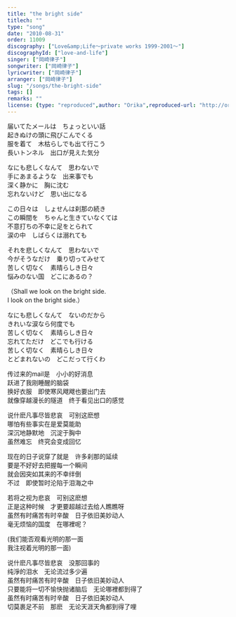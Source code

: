 ```yaml
---
title: "the bright side"
titlech: ""
type: "song"
date: "2010-08-31"
order: 11009
discography: ["Love&amp;Life〜private works 1999-2001〜"]
discographyId: ["love-and-life"]
singer: ["岡崎律子"]
songwriter: ["岡崎律子"]
lyricwriter: ["岡崎律子"]
arranger: ["岡崎律子"]
slug: "/songs/the-bright-side"
tags: []
remarks: ""
license: {type: "reproduced",author: "Orika",reproduced-url: "http://orikamushi.myweb.hinet.net/",reproduced-website: "織歌蟲網站"}
---
```


届いてたメールは　ちょっといい話   
起きぬけの頭に飛びこんでくる   
服を着て　木枯らしでも出て行こう   
長いトンネル　出口が見えた気分   
  
なにも悲しくなんて　思わないで   
手にあまるような　出来事でも   
深く静かに　胸に沈む   
忘れないけど　思い出になる   
  
この日々は　しょせんは刹那の続き   
この瞬間を　ちゃんと生きていなくては   
不意打ちの不幸に足をとられて   
涙の中　しばらくは溺れても   
  
それを悲しくなんて　思わないで   
今がそうなだけ　乗り切ってみせて   
苦しく切なく　素晴らしき日々   
悩みのない国　どこにあるの？   
  
（Shall we look on the bright side.   
I look on the bright side.）   
  
なにも悲しくなんて　ないのだから   
きれいな涙なら何度でも   
苦しく切なく　素晴らしき日々   
忘れてただけ　どこでも行ける   
苦しく切なく　素晴らしき日々   
とどまれないの　どこだって行くわ  

<!-- 翻译 -->

传过来的mail是　小小的好消息   
跃进了我刚睡醒的脑袋   
换好衣服　即使寒风飕飕也要出门去   
就像穿越漫长的隧道　终于看见出口的感觉   
  
说什麽凡事尽皆悲哀　可别这麽想   
哪怕有些事实在是爱莫能助   
深沉地静默地　沉淀于胸中   
虽然难忘　终究会变成回忆   
  
现在的日子说穿了就是　许多刹那的延续   
要是不好好去把握每一个瞬间   
就会因突如其来的不幸绊倒   
不过　即使暂时沦陷于泪海之中   
  
若将之视为悲哀　可别这麽想   
正是这种时候　才更要超越过去给人瞧瞧呀   
虽然有时痛苦有时辛酸　日子依旧美妙动人   
毫无烦恼的国度　在哪裡呢？   
  
(我们能否观看光明的那一面   
我注视着光明的那一面)   
  
说什麽凡事尽皆悲哀　没那回事的   
纯淨的泪水　无论流过多少遍   
虽然有时痛苦有时辛酸　日子依旧美妙动人   
只要能将一切不愉快抛诸脑后　无论哪裡都到得了   
虽然有时痛苦有时辛酸　日子依旧美妙动人   
切莫裹足不前　那麽　无论天涯天角都到得了哩

